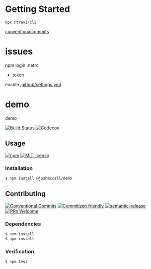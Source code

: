 # Getting Started
`npx @travi/cli`

[conventionalcommits](https://www.conventionalcommits.org/)

# issues
npm login
.netrc
- token

enable [.github/settings.yml](https://github.com/apps/settings)

# demo

demo

<!-- status badges -->
[![Build Status][ci-badge]][ci-link]
[![Codecov][coverage-badge]][coverage-link]

## Usage

<!-- consumer badges -->
[![npm][npm-badge]][npm-link]
[![MIT license][license-badge]][license-link]

### Installation

```sh
$ npm install @joshmccall/demo
```

## Contributing

<!-- contribution badges -->
[![Conventional Commits][commit-convention-badge]][commit-convention-link]
[![Commitizen friendly][commitizen-badge]][commitizen-link]
[![semantic-release][semantic-release-badge]][semantic-release-link]
[![PRs Welcome][PRs-badge]][PRs-link]

### Dependencies

```sh
$ nvm install
$ npm install
```

### Verification

```sh
$ npm test
```

[npm-link]: https://www.npmjs.com/package/@joshmccall/demo
[npm-badge]: https://img.shields.io/npm/v/@joshmccall/demo.svg
[license-link]: LICENSE
[license-badge]: https://img.shields.io/github/license/joshmccall221/demo.svg
[ci-link]: https://travis-ci.com/joshmccall221/demo
[ci-badge]: https://img.shields.io/travis/com/joshmccall221/demo/master.svg
[coverage-link]: https://codecov.io/github/joshmccall221/demo
[coverage-badge]: https://img.shields.io/codecov/c/github/joshmccall221/demo.svg
[commit-convention-link]: https://conventionalcommits.org
[commit-convention-badge]: https://img.shields.io/badge/Conventional%20Commits-1.0.0-yellow.svg
[commitizen-link]: http://commitizen.github.io/cz-cli/
[commitizen-badge]: https://img.shields.io/badge/commitizen-friendly-brightgreen.svg
[semantic-release-link]: https://github.com/semantic-release/semantic-release
[semantic-release-badge]: https://img.shields.io/badge/%20%20%F0%9F%93%A6%F0%9F%9A%80-semantic--release-e10079.svg
[PRs-link]: http://makeapullrequest.com
[PRs-badge]: https://img.shields.io/badge/PRs-welcome-brightgreen.svg
